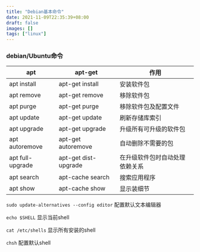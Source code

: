 ```yaml
---
title: "Debian基本命令"
date: 2021-11-09T22:35:39+08:00
draft: false
images: []
tags: ["linux"]
---
```


### debian/Ubuntu命令

| apt              | apt-get              | 作用                           |
| ---------------- | -------------------- | ------------------------------ |
| apt install      | apt-get install      | 安装软件包                     |
| apt remove       | apt-get remove       | 移除软件包                     |
| apt purge        | apt-get purge        | 移除软件包及配置文件           |
| apt update       | apt-get update       | 刷新存储库索引                 |
| apt upgrade      | apt-get upgrade      | 升级所有可升级的软件包         |
| apt autoremove   | apt-get autoremove   | 自动删除不需要的包             |
| apt full-upgrade | apt-get dist-upgrade | 在升级软件包时自动处理依赖关系 |
| apt search       | apt-cache search     | 搜索应用程序                   |
| apt show         | apt-cache show       | 显示装细节                     |

```sudo update-alternatives --config editor``` 配置默认文本编辑器

```echo $SHELL``` 显示当前shell

```cat /etc/shells``` 显示所有安装的shell

```chsh``` 配置默认shell

